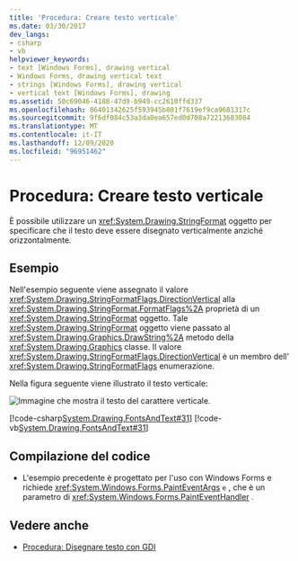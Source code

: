 ```yaml
---
title: 'Procedura: Creare testo verticale'
ms.date: 03/30/2017
dev_langs:
- csharp
- vb
helpviewer_keywords:
- text [Windows Forms], drawing vertical
- Windows Forms, drawing vertical text
- strings [Windows Forms], drawing vertical
- vertical text [Windows Forms], drawing
ms.assetid: 50c69046-4188-47d9-b949-cc2610ffd337
ms.openlocfilehash: 86401342625f593945b801f7619ef9ca9681317c
ms.sourcegitcommit: 9f6df084c53a3da0ea657ed0d708a72213683084
ms.translationtype: MT
ms.contentlocale: it-IT
ms.lasthandoff: 12/09/2020
ms.locfileid: "96951462"
---
```

# <a name="how-to-create-vertical-text"></a>Procedura: Creare testo verticale
È possibile utilizzare un <xref:System.Drawing.StringFormat> oggetto per specificare che il testo deve essere disegnato verticalmente anziché orizzontalmente.  
  
## <a name="example"></a>Esempio  
 Nell'esempio seguente viene assegnato il valore <xref:System.Drawing.StringFormatFlags.DirectionVertical> alla <xref:System.Drawing.StringFormat.FormatFlags%2A> proprietà di un <xref:System.Drawing.StringFormat> oggetto. Tale <xref:System.Drawing.StringFormat> oggetto viene passato al <xref:System.Drawing.Graphics.DrawString%2A> metodo della <xref:System.Drawing.Graphics> classe. Il valore <xref:System.Drawing.StringFormatFlags.DirectionVertical> è un membro dell' <xref:System.Drawing.StringFormatFlags> enumerazione.  
  
 Nella figura seguente viene illustrato il testo verticale:
  
 ![Immagine che mostra il testo del carattere verticale.](./media/how-to-create-vertical-text/vertical-font-text-graphic.png)  
  
 [!code-csharp[System.Drawing.FontsAndText#31](~/samples/snippets/csharp/VS_Snippets_Winforms/System.Drawing.FontsAndText/CS/Class1.cs#31)]
 [!code-vb[System.Drawing.FontsAndText#31](~/samples/snippets/visualbasic/VS_Snippets_Winforms/System.Drawing.FontsAndText/VB/Class1.vb#31)]  
  
## <a name="compiling-the-code"></a>Compilazione del codice  
  
- L'esempio precedente è progettato per l'uso con Windows Forms e richiede <xref:System.Windows.Forms.PaintEventArgs> `e` , che è un parametro di <xref:System.Windows.Forms.PaintEventHandler> .  
  
## <a name="see-also"></a>Vedere anche

- [Procedura: Disegnare testo con GDI](how-to-draw-text-with-gdi.md)
